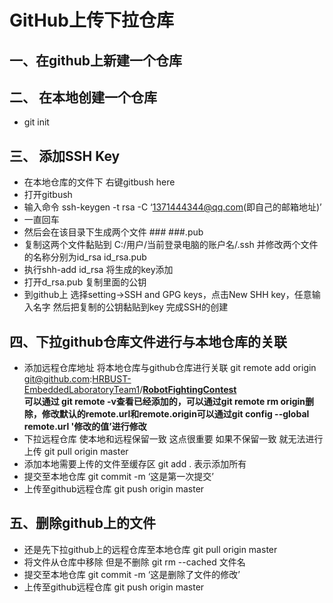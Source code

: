 # GitHub上传下拉仓库

## 一、在github上新建一个仓库

## 二、 在本地创建一个仓库

- git init

## 三、 添加SSH Key

- 在本地仓库的文件下 右键gitbush here
- 打开gitbush
- 输入命令 ssh-keygen -t rsa -C ‘1371444344@qq.com(即自己的邮箱地址)’
- 一直回车
- 然后会在该目录下生成两个文件 ### ###.pub
- 复制这两个文件黏贴到 C:/用户/当前登录电脑的账户名/.ssh 并修改两个文件的名称分别为id_rsa id_rsa.pub
- 执行shh-add id_rsa 将生成的key添加
- 打开d_rsa.pub 复制里面的公钥
- 到github上 选择setting->SSH and GPG keys，点击New SHH key，任意输入名字 然后把复制的公钥黏贴到key 完成SSH的创建

## 四、下拉github仓库文件进行与本地仓库的关联

- 添加远程仓库地址 将本地仓库与github仓库进行关联
   git remote add origin git@github.com:[HRBUST-EmbeddedLaboratoryTeam1](https://github.com/HRBUST-EmbeddedLaboratoryTeam1)/**[RobotFightingContest](https://github.com/HRBUST-EmbeddedLaboratoryTeam1/RobotFightingContest)**  
   **可以通过 git remote -v查看已经添加的，可以通过git remote rm origin删除，修改默认的remote.url和remote.origin可以通过git config --global remote.url '修改的值’进行修改**
- 下拉远程仓库 使本地和远程保留一致 这点很重要 如果不保留一致 就无法进行上传
   git pull origin master
- 添加本地需要上传的文件至缓存区
   git add . 表示添加所有
- 提交至本地仓库
   git commit -m ‘这是第一次提交’
- 上传至github远程仓库
   git push origin master

## 五、删除github上的文件

- 还是先下拉github上的远程仓库至本地仓库
   git pull origin master
- 将文件从仓库中移除 但是不删除
   git rm --cached 文件名
- 提交至本地仓库
   git commit -m ‘这是删除了文件的修改’
- 上传至github远程仓库 
   git push origin master